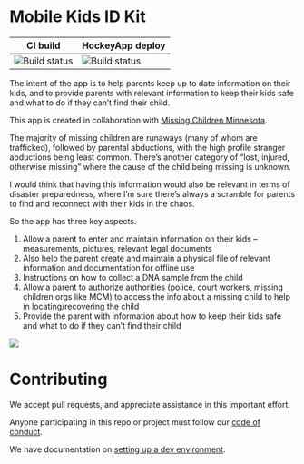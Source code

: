Mobile Kids ID Kit
==================

| CI build | HockeyApp deploy |
| --- | --- |
| ![Build status](https://ci.appveyor.com/api/projects/status/enlx8nkvk93g30x7?svg=true) | ![Build status](https://ci.appveyor.com/api/projects/status/0y0b8ctdaesjbomq?svg=true) |

The intent of the app is to help parents keep up to date information on their kids, and to provide parents with relevant information to keep their kids safe and what to do if they can’t find their child.

This app is created in collaboration with [Missing Children Minnesota](http://www.missingchildrenmn.net/).

The majority of missing children are runaways (many of whom are trafficked), followed by parental abductions, with the high profile stranger abductions being least common. There’s another category of “lost, injured, otherwise missing” where the cause of the child being missing is unknown.

I would think that having this information would also be relevant in terms of disaster preparedness, where I’m sure there’s always a scramble for parents to find and reconnect with their kids in the chaos.

So the app has three key aspects.

1. Allow a parent to enter and maintain information on their kids – measurements, pictures, relevant legal documents
 1. Also help the parent create and maintain a physical file of relevant information and documentation for offline use
 1. Instructions on how to collect a DNA sample from the child
1. Allow a parent to authorize authorities (police, court workers, missing children orgs like MCM) to access the info about a missing child to help in locating/recovering the child
1. Provide the parent with information about how to keep their kids safe and what to do if they can’t find their child

![](https://raw.github.com/htbox/mobileKidsIdApp/master/resources/cnr_logo.jpg)

Contributing
============
We accept pull requests, and appreciate assistance in this important effort.

Anyone participating in this repo or project must follow our [code of conduct](https://github.com/HTBox/MobileKidsIdApp/blob/master/code_of_conduct.md).

We have documentation on [setting up a dev environment](https://github.com/HTBox/MobileKidsIdApp/blob/master/docs/Developer%20setup.md).
